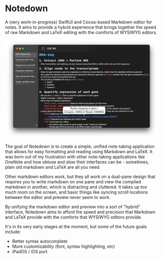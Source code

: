 # Notedown

A (very work-in-progress) SwiftUI and Cocoa-based Markdown editor for notes. It aims to provide a hybrid experience that brings together the speed of raw Markdown and LaTeX editing with the comforts of WYSIWYG editors.

![Notedown Screenshot](screenshots/2023-05-08.png)

The goal of Notedown is to create a simple, unified note-taking application that allows for easy formatting and reading using Markdown and LaTeX. It was born out of my frustration with other note-taking applications like OneNote and how obtuse and slow their interfaces can be - sometimes, plain old markdown and LaTeX are all you need.

Other markdown editors work, but they all work on a dual-pane design that requires you to write markdown on one pane and view the compiled markdown in another, which is distracting and cluttered. It takes up too much room on the screen, and basic things like syncing scroll locations between the editor and preview never seem to work.

By unifying the markdown editor and preview into a sort of "hybrid" interface, Notedown aims to afford the speed and precision that Markdown and LaTeX provide with the comforts that WYSIWYG editors provide.

It's in its very early stages at the moment, but some of the future goals include:
- Better syntax autocomplete
- More customizability (font, syntax highlighting, etc)
- iPadOS / iOS port

